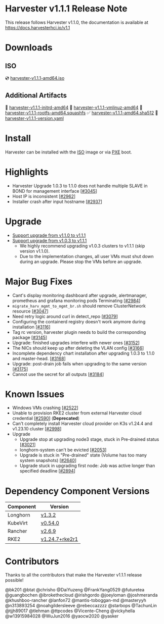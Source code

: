 # Harvester v1.1.1 Release Note

This release follows Harvester v1.1.0, the documentation is available at https://docs.harvesterhci.io/v1.1

# Downloads

## ISO
:cd: [harvester-v1.1.1-amd64.iso](https://releases.rancher.com/harvester/v1.1.1/harvester-v1.1.1-amd64.iso)

## Additional Artifacts
:file_folder: [harvester-v1.1.1-initrd-amd64](https://releases.rancher.com/harvester/v1.1.1/harvester-v1.1.1-initrd-amd64)
:file_folder: [harvester-v1.1.1-vmlinuz-amd64](https://releases.rancher.com/harvester/v1.1.1/harvester-v1.1.1-vmlinuz-amd64)
:file_folder: [harvester-v1.1.1-rootfs-amd64.squashfs](https://releases.rancher.com/harvester/v1.1.1/harvester-v1.1.1-rootfs-amd64.squashfs)
:white_check_mark: [harvester-v1.1.1-amd64.sha512](https://releases.rancher.com/harvester/v1.1.1/harvester-v1.1.1-amd64.sha512)
:memo:  [harvester-v1.1.1-version.yaml](https://releases.rancher.com/harvester/v1.1.1/version.yaml)

# Install
Harvester can be installed with the [ISO](https://docs.harvesterhci.io/v1.1/install/iso-install/) image or via [PXE](https://docs.harvesterhci.io/v1.1/install/pxe-boot-install/) boot.

# Highlights
* Harvester Upgrade 1.0.3 to 1.1.0 does not handle multiple SLAVE in BOND for management interface [[#3045](https://github.com/harvester/harvester/issues/3045)]
* Host IP is inconsistent [[#2962](https://github.com/harvester/harvester/issues/2962)]
* Installer crash after input hostname [[#2937](https://github.com/harvester/harvester/issues/2937)]


# Upgrade
* [Support upgrade from v1.1.0 to v1.1.1](https://docs.harvesterhci.io/v1.1/upgrade/automatic/)
* [Support upgrade from v1.0.3 to v1.1.1](https://docs.harvesterhci.io/v1.1/upgrade/automatic/)
    * We highly recommend upgrading v1.0.3 clusters to v1.1.1 (skip version v1.1.0).
    * Due to the implementation changes, all user VMs must shut down during an upgrade. Please stop the VMs before an upgrade.

# Major Bug Fixes
* Cant's display monitoring dashboard after upgrade, alertmanager, prometheus and grafana monitoring pods Terminating [[#2984](https://github.com/harvester/harvester/issues/2984)]
* `migrate_harv_mgmt_to_mgmt_br.sh` should remove ClusterNetwork resource [[#3047](https://github.com/harvester/harvester/issues/3047)]
* Need retry logic around curl in detect_repo [[#3079](https://github.com/harvester/harvester/issues/3079)]
* Configuring the containerd registry doesn't work anymore during installation [[#3116](https://github.com/harvester/harvester/issues/3116)]
* Tag rc version, harvester plugin needs to build the corresponding package [[#3145](https://github.com/harvester/harvester/issues/3145)]
* Upgrade: finished upgrades interfere with newer ones [[#3152](https://github.com/harvester/harvester/issues/3152)]
* The NICs should keep up after deleting the VLAN config [[#3166](https://github.com/harvester/harvester/issues/3166)]
* Incomplete dependency chart installation after upgrading 1.0.3 to 1.1.0 and master-head. [[#3168](https://github.com/harvester/harvester/issues/3168)]
* Upgrade: post-drain job fails when upgrading to the same version [[#3175](https://github.com/harvester/harvester/issues/3175)]
* Cannot use the secret for all outputs [[#3184](https://github.com/harvester/harvester/issues/3184)]

# Known Issues
* Windows VMs crashing [[#2522](https://github.com/harvester/harvester/issues/2522)]
* Unable to provision RKE2 cluster from external Harvester cloud credential [[#2590](https://github.com/harvester/harvester/issues/2590)] (**Deprecated**)
* Can't completely install Harvester cloud provider on K3s v1.24.4 and v1.23.10 cluster [[#2998](https://github.com/harvester/harvester/issues/2998)]
* Upgrade
  * Upgrade stop at upgrading node3 stage, stuck in Pre-drained status [[#3021](https://github.com/harvester/harvester/issues/3021)]
  * longhorn-system can't be evicted [[#2053](https://github.com/harvester/harvester/issues/2053)]
  * Upgrade is stuck in "Pre-drained" state (Volume has too many system snapshots) [[#2640](https://github.com/harvester/harvester/issues/2640)]
  * Upgrade stuck in upgrading first node: Job was active longer than specified deadline [[#2894](https://github.com/harvester/harvester/issues/2894)]


# Dependency Component Versions
| Component | Version |
| ------ | ---------|
| Longhorn | [v1.3.2](https://github.com/longhorn/longhorn/releases/tag/v1.3.2) |
| KubeVirt | [v0.54.0](https://github.com/kubevirt/kubevirt/releases/tag/v0.54.0) |
| Rancher | [v2.6.9](https://github.com/rancher/rancher/releases/tag/v2.6.9) |
| RKE2 | [v1.24.7+rke2r1](https://github.com/rancher/rke2/releases/tag/v1.24.7%2Brke2r1) |

# Contributors
Thanks to all the contributors that make the Harvester v1.1.1 release possible!

@bk201
@btat
@chrisho
@DaiYuzeng
@FrankYang0529
@futuretea
@guangbochen
@ibrokethecloud
@irishgordo
@joeyloman
@joshmeranda
@khushboo-rancher
@lanfon72
@mantis-toboggan-md
@masteryyh
@n313893254
@noahgildersleeve
@rebeccazzzz
@starbops
@TachunLin
@tjjh89017
@tlehman
@ttpcodes
@Vicente-Cheng
@vickyhella
@w13915984028
@WuJun2016
@yaocw2020
@yasker
